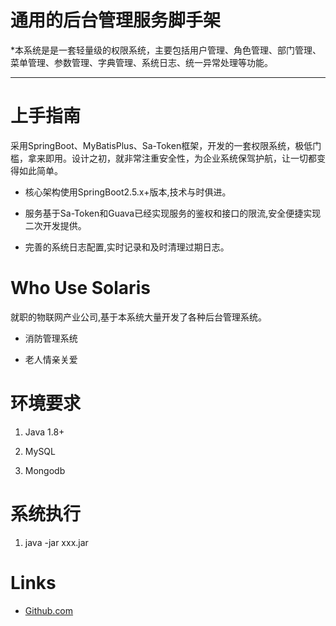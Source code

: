 # 通用的后台管理服务脚手架

*本系统是是一套轻量级的权限系统，主要包括用户管理、角色管理、部门管理、菜单管理、参数管理、字典管理、系统日志、统一异常处理等功能。

---

# 上手指南

采用SpringBoot、MyBatisPlus、Sa-Token框架，开发的一套权限系统，极低门槛，拿来即用。设计之初，就非常注重安全性，为企业系统保驾护航，让一切都变得如此简单。

- 核心架构使用SpringBoot2.5.x+版本,技术与时俱进。

- 服务基于Sa-Token和Guava已经实现服务的鉴权和接口的限流,安全便捷实现二次开发提供。

- 完善的系统日志配置,实时记录和及时清理过期日志。

# Who Use Solaris

就职的物联网产业公司,基于本系统大量开发了各种后台管理系统。

- 消防管理系统

- 老人情亲关爱

# 环境要求

1. Java 1.8+

2. MySQL

3. Mongodb

# 系统执行

1.  java -jar xxx.jar

# Links

- [Github.com](https://www.github.com/)

